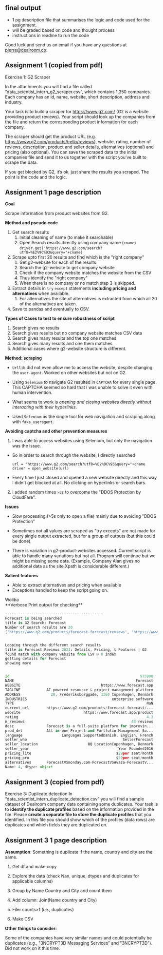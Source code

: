 ## final output

- 1 pg description file that summarises the logic and code used for
  the assignment.
- will be graded based on code and thought process
- instructions in readme to run the code

Good luck and send us an email if you have any questions at
pierre@dealroom.co.


## Assignment 1 (copied from pdf)

Exercise 1: G2 Scraper

In the attachments you will find a file called
“data_scientist_intern_g2_scraper.csv”, which contains 1,350
companies. Each company has an id, name, website, short description,
address and industry.

Your task is to build a scraper for https://www.g2.com/ (G2 is a
website providing product reviews). Your script should look up the
companies from the file and return the corresponding product
information for each company.

The scraper should get the product URL
(e.g. https://www.g2.com/products/trello/reviews), website, rating,
number of reviews, description, product and seller details,
alternatives (optional) and pricing (also optional). You can save the
scraped data to the initial companies file and send it to us together
with the script you’ve built to scrape the data.

If you get blocked by G2, it’s ok, just share the results you
scraped. The point is the code and the logic.


## Assignment 1 page description

**Goal**

Scrape information from product websites from G2.

**Method and pseudo code**

1. Get search results
   1. Initial cleaning of name (to make it searchable)
   2. Open Search results directly using company name (`cname`)
   `driver.get("https://www.g2.com/search?utf8=%E2%9C%93&query="+cname)`
2. Scrape upto first 20 results and find which is the "right company"
   1. Get g2-website for each of the results
   2. Search the g2-website to get company website
   3. Check if the company website matches the website from the CSV
   4. Thus identify the "right company"
   5. When there is no company or no match step 3 is skipped.
3. Extract details in `try` `except` statements **including pricing and
   alternatives** when available.
   1. For alternatives the site of alternatives is extracted from which
      all 20 of the alternatives are taken.
4. Save to pandas and eventually to CSV.

**Types of Cases to test to ensure robustness of script**

1. Search gives no results
2. Search gives results but no company website matches CSV data
3. Search gives many results and the top one matches
4. Search gives many results and one them matches
5. Additional cases where g2-website structure is different.

**Method: scraping**

- `Urllib` did not even allow me to access the website, despite
  changing the `user-agent`. Worked on other websites but not on G2.

- Using `Selenium` to navigate G2 resulted in `CAPTCHA` for every
  single page. This CAPTCHA seemed so hard that I was unable to
  solve it even with human intervention.
  
- What seems to work is *opening and closing websites directly without interacting
  with their hyperlinks*.

- Used `Selenium` as the single tool for web navigation and
  scraping along with `fake_useragent`. 
  


**Avoiding captcha and other prevention measures**

1. I was able to access websites using Selenium, but only the
  navigation was the issue.
  
  - So in order to search through the website, I directly searched

	    url = "https://www.g2.com/search?utf8=%E2%9C%93&query="+cname
		driver = open_website(url)
  - Every time I just closed and opened a new website directly and this way I
	didn't get blocked at all. No clicking on hyperlinks or search bars.
	
2. I added random times `>5s` to overcome the "DDOS Protection by
CloudFare".

**Issues**

- Slow processing (>5s only to open a file) mainly due to avoiding
  "DDOS Protection"
- Sometimes not all values are scraped as "try excepts" are not made
for every single output extracted, but for a group of outputs (but this could be done).

- There is variation in g2-product-websites accessed. Current script
is able to handle many variations but not all. Program will continue
but we might be missing some data. (Example, Company Alan gives no
additional data as the site Xpath is considerable different.)

**Salient features**
- Able to extract alternatives and pricing when available
- Exceptions handled to keep the script going on.

<div class="fw-semibold c-midnight-100 word-break-word">Woliba</div>
**Verbose Print output for checking**

``` python
---------------------------------------------
Forecast is being searched
title is G2 Search: Forecast
Number of search results are 20
['https://www.g2.com/products/forecast-forecast/reviews', 'https://www.g2.com/products/forecast/reviews', 'https://www.g2.com/products/amazon-forecast/reviews', 'https://www.g2.com/products/forecast-pro/reviews', 'https://www.g2.com/products/forecast-5/reviews', 'https://www.g2.com/products/site-forecast/reviews', 'https://www.g2.com/products/forecast-edge/reviews', 'https://www.g2.com/products/sas-forecast-server/reviews', 'https://www.g2.com/products/buyer-s-toolbox-forecast/reviews', 'https://www.g2.com/products/floodmapp-forecast/reviews', 'https://www.g2.com/products/demand-forecast-planning/reviews', 'https://www.g2.com/products/sales-forecast-navigator/reviews', 'https://www.g2.com/products/sas-forecast-analyst-workbench/reviews', 'https://www.g2.com/products/construction-cash-flow-forecast/reviews', 'https://www.g2.com/products/demand-management-forecast-management/reviews', 'https://www.g2.com/products/claplan-forecast-monitor-training-plans-and-needs/reviews', 'https://www.g2.com/products/forecastx-wizard/reviews', 'https://www.g2.com/products/forecastingsoftware-com/reviews', 'https://www.g2.com/products/forecastable/reviews', 'https://www.g2.com/products/dude-solutions-capital-forecasting/reviews']


Looping through the different search results
title is Forecast Reviews 2021: Details, Pricing, & Features | G2
found match with company website from CSV @ 0 index
getting details for Forecast
showing more


id                                                            975908
NAME                                                        Forecast
WEBSITE                                     https://www.forecast.app
TAGLINE            AI-powered resource & project management platform
ADDRESS              20, Frederiksborggade, 1360 Copenhagen, Denmark
INDUSTRIES                                       enterprise software
TYPE                                                             NaN
current_url        https://www.g2.com/products/forecast-forecast/...
website                             https://www.forecast.app/product
rating                                                           4.3
n_reviews                                                 48 reviews
desc               Forecast is a full-suite platform for improvin...
prod_det           All-in-one Project and Portfolio Management So...
language                  Languages SupportedDanish, English, French
seller_who                                            SellerForecast
seller_location                       HQ LocationCopenhagen, Denmark
seller_year                                         Year Founded2016
pricing_lite                                       $29per seat/month
pricing_pro                                        $29per seat/month
alternatives       ForecastVSmonday.com-ForecastVSAvaza-ForecastV...
Name: 4, dtype: object
```

## Assignment 3 (copied from pdf)

Exercise 3: Duplicate detection In
“data_scientist_intern_duplicate_detection.csv” you will find a sample
dataset of Dealroom company data containing some duplicates. Your task
is to **identify the duplicate profiles** based on the information
provided in the file. Please **create a separate file to store the
duplicate profiles** that you identified. In this file you should show
which of the profiles (data rows) are duplicates and which fields they
are duplicated on.

## Assignment 3 1 page description

**Assumption**: Something is duplicate if the name, country and city are
the same.

1. Get df and make copy 

2. Explore the data (check Nan, unique, dtypes and duplicates for applicable
   columns)

3. Group by Name Country and City and count them

4. Add column: Join(Name country and City)

5. Filer counts>1 (i.e., duplicates)

6. Make CSV


**Other things to consider:**

Some of the companies have very similar names and could potentially be
duplicates (e.g., "3NCRYPT3D Messaging Services" and "3NCRYPT3D"). Did
not work on it this time.
